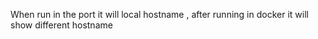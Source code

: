 When run in the port it will local hostname , after running in docker it will show different hostname 
